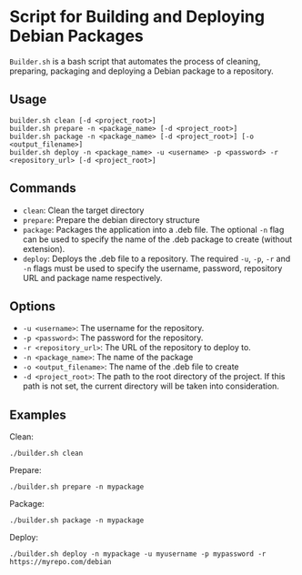 # Script for Building and Deploying Debian Packages

`Builder.sh` is a bash script that automates the process of cleaning, preparing, packaging and deploying a Debian package to a repository.

## Usage

    builder.sh clean [-d <project_root>]
    builder.sh prepare -n <package_name> [-d <project_root>]
    builder.sh package -n <package_name> [-d <project_root>] [-o <output_filename>]
    builder.sh deploy -n <package_name> -u <username> -p <password> -r <repository_url> [-d <project_root>]

## Commands

- `clean`: Clean the target directory
- `prepare`: Prepare the debian directory structure
- `package`: Packages the application into a .deb file. The optional `-n` flag can be used to specify the name of the .deb package to create (without extension).
- `deploy`: Deploys the .deb file to a repository. The required `-u`, `-p`, `-r` and `-n` flags must be used to specify the username, password, repository URL and package name respectively.

## Options

- `-u <username>`: The username for the repository.
- `-p <password>`: The password for the repository.
- `-r <repository_url>`: The URL of the repository to deploy to.
- `-n <package_name>`: The name of the package
- `-o <output_filename>`: The name of the .deb file to create
- `-d <project_root>`: The path to the root directory of the project. If this path is not set, the current directory will be taken into consideration.

## Examples

Clean:

    ./builder.sh clean

Prepare:

    ./builder.sh prepare -n mypackage

Package:

    ./builder.sh package -n mypackage

Deploy:

    ./builder.sh deploy -n mypackage -u myusername -p mypassword -r https://myrepo.com/debian
